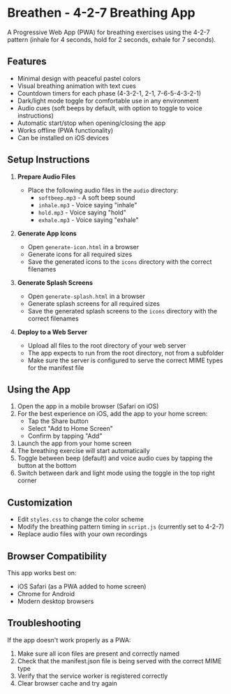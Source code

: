# Breathen - 4-2-7 Breathing App

A Progressive Web App (PWA) for breathing exercises using the 4-2-7 pattern (inhale for 4 seconds, hold for 2 seconds, exhale for 7 seconds).

## Features

- Minimal design with peaceful pastel colors
- Visual breathing animation with text cues
- Countdown timers for each phase (4-3-2-1, 2-1, 7-6-5-4-3-2-1)
- Dark/light mode toggle for comfortable use in any environment
- Audio cues (soft beeps by default, with option to toggle to voice instructions)
- Automatic start/stop when opening/closing the app
- Works offline (PWA functionality)
- Can be installed on iOS devices

## Setup Instructions

1. **Prepare Audio Files**
   - Place the following audio files in the `audio` directory:
     - `softbeep.mp3` - A soft beep sound
     - `inhale.mp3` - Voice saying "inhale"
     - `hold.mp3` - Voice saying "hold"
     - `exhale.mp3` - Voice saying "exhale"

2. **Generate App Icons**
   - Open `generate-icon.html` in a browser
   - Generate icons for all required sizes
   - Save the generated icons to the `icons` directory with the correct filenames

3. **Generate Splash Screens**
   - Open `generate-splash.html` in a browser
   - Generate splash screens for all required sizes
   - Save the generated splash screens to the `icons` directory with the correct filenames

4. **Deploy to a Web Server**
   - Upload all files to the root directory of your web server
   - The app expects to run from the root directory, not from a subfolder
   - Make sure the server is configured to serve the correct MIME types for the manifest file

## Using the App

1. Open the app in a mobile browser (Safari on iOS)
2. For the best experience on iOS, add the app to your home screen:
   - Tap the Share button
   - Select "Add to Home Screen"
   - Confirm by tapping "Add"
3. Launch the app from your home screen
4. The breathing exercise will start automatically
5. Toggle between beep (default) and voice audio cues by tapping the button at the bottom
6. Switch between dark and light mode using the toggle in the top right corner

## Customization

- Edit `styles.css` to change the color scheme
- Modify the breathing pattern timing in `script.js` (currently set to 4-2-7)
- Replace audio files with your own recordings

## Browser Compatibility

This app works best on:
- iOS Safari (as a PWA added to home screen)
- Chrome for Android
- Modern desktop browsers

## Troubleshooting

If the app doesn't work properly as a PWA:
1. Make sure all icon files are present and correctly named
2. Check that the manifest.json file is being served with the correct MIME type
3. Verify that the service worker is registered correctly
4. Clear browser cache and try again